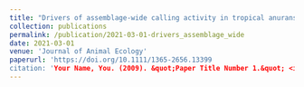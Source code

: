 ```yaml
---
title: "Drivers of assemblage‐wide calling activity in tropical anurans and the role of temporal resolution"
collection: publications
permalink: /publication/2021-03-01-drivers_assemblage_wide
date: 2021-03-01
venue: 'Journal of Animal Ecology'
paperurl: 'https://doi.org/10.1111/1365-2656.13399
citation: 'Your Name, You. (2009). &quot;Paper Title Number 1.&quot; <i>Journal 1</i>. 1(1).'
---
```

